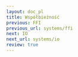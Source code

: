 ```yaml
---
layout: doc_pl
title: Współbieżność
previous: FFI
previous_url: systems/ffi
next: IO
next_url: systems/io
review: true
---
```

